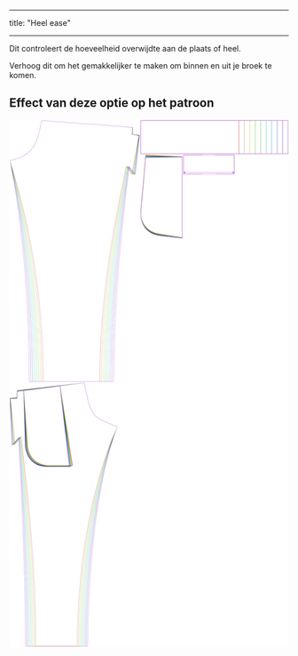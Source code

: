 - - -
title: "Heel ease"
- - -

Dit controleert de hoeveelheid overwijdte aan de plaats of heel.

Verhoog dit om het gemakkelijker te maken om binnen en uit je broek te komen.

## Effect van deze optie op het patroon

![Deze afbeelding toont het effect van deze optie door meerdere varianten die een andere waarde hebben voor deze optie te vervangen](paco_heelease_sample.svg "Effect of this option on the pattern")

